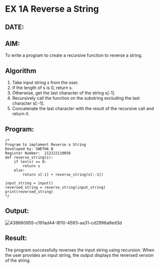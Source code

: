 # EX 1A Reverse a String
## DATE:
## AIM:
To write a program to create a recursive function to reverse a string.

## Algorithm
1. Take input string s from the user.
2. If the length of s is 0, return s.
3. Otherwise, get the last character of the string s[-1].
4. Recursively call the function on the substring excluding the last character s[:-1].
5. Concatenate the last character with the result of the recursive call and return it.

## Program:
```
/*
Program to implement Reverse a String
Developed by: SWETHA N
Register Number:  212222110050
def reverse_string(s):
    if len(s) == 0:  
        return s
    else:
        return s[-1] + reverse_string(s[:-1]) 

input_string = input()
reversed_string = reverse_string(input_string)
print(reversed_string)
*/
```

## Output:

![438660955-c191ad44-8f10-4593-aa31-cd2996a9ed3d](https://github.com/user-attachments/assets/a8c3b6e4-eabf-4b4a-a7c2-d2bb32521d27)


## Result:
The program successfully reverses the input string using recursion. When the user provides an input string, the output displays the reversed version of the string
